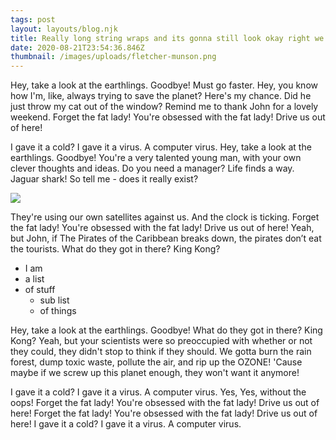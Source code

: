 ```yaml
---
tags: post
layout: layouts/blog.njk
title: Really long string wraps and its gonna still look okay right we don't know
date: 2020-08-21T23:54:36.846Z
thumbnail: /images/uploads/fletcher-munson.png
---
```


Hey, take a look at the earthlings. Goodbye! Must go faster. Hey, you know how I'm, like, always trying to save the planet? Here's my chance. Did he just throw my cat out of the window? Remind me to thank John for a lovely weekend. Forget the fat lady! You're obsessed with the fat lady! Drive us out of here!

I gave it a cold? I gave it a virus. A computer virus. Hey, take a look at the earthlings. Goodbye! You're a very talented young man, with your own clever thoughts and ideas. Do you need a manager? Life finds a way. Jaguar shark! So tell me - does it really exist?

![](/images/test1.jpg)

They're using our own satellites against us. And the clock is ticking. Forget the fat lady! You're obsessed with the fat lady! Drive us out of here! Yeah, but John, if The Pirates of the Caribbean breaks down, the pirates don’t eat the tourists. What do they got in there? King Kong?

- I am
- a list
- of stuff
  - sub list
  - of things

Hey, take a look at the earthlings. Goodbye! What do they got in there? King Kong? Yeah, but your scientists were so preoccupied with whether or not they could, they didn't stop to think if they should. We gotta burn the rain forest, dump toxic waste, pollute the air, and rip up the OZONE! 'Cause maybe if we screw up this planet enough, they won't want it anymore!

I gave it a cold? I gave it a virus. A computer virus. Yes, Yes, without the oops! Forget the fat lady! You're obsessed with the fat lady! Drive us out of here! Forget the fat lady! You're obsessed with the fat lady! Drive us out of here! I gave it a cold? I gave it a virus. A computer virus.
